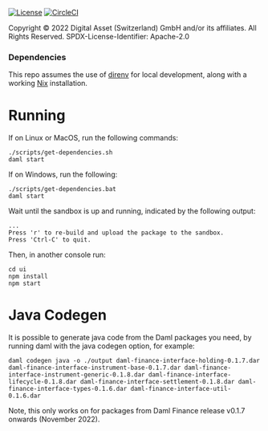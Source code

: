 [![License](https://img.shields.io/badge/License-Apache%202.0-blue.svg)](https://github.com/digital-asset/daml/blob/main/LICENSE)
[![CircleCI](https://dl.circleci.com/status-badge/img/gh/digital-asset/daml-finance-app/tree/main.svg?style=svg)](https://dl.circleci.com/status-badge/redirect/gh/digital-asset/daml-finance-app/tree/main)

Copyright © 2022 Digital Asset (Switzerland) GmbH and/or its affiliates. All Rights Reserved. SPDX-License-Identifier: Apache-2.0

### Dependencies

This repo assumes the use of [direnv] for local development, along with a
working [Nix] installation.

[direnv]: https://github.com/direnv/direnv
[Nix]: https://nixos.org/download.html

# Running

If on Linux or MacOS, run the following commands:
```
./scripts/get-dependencies.sh
daml start
```
If on Windows, run the following:
```
./scripts/get-dependencies.bat
daml start
```

Wait until the sandbox is up and running, indicated by the following output:
```
...
Press 'r' to re-build and upload the package to the sandbox.
Press 'Ctrl-C' to quit.
```

Then, in another console run:
```
cd ui
npm install
npm start
```

# Java Codegen

It is possible to generate java code from the Daml packages you need, by running
daml with the java codegen option, for example:

```
daml codegen java -o ./output daml-finance-interface-holding-0.1.7.dar daml-finance-interface-instrument-base-0.1.7.dar daml-finance-interface-instrument-generic-0.1.8.dar daml-finance-interface-lifecycle-0.1.8.dar daml-finance-interface-settlement-0.1.8.dar daml-finance-interface-types-0.1.6.dar daml-finance-interface-util-0.1.6.dar
```

Note, this only works on for packages from Daml Finance release v0.1.7 onwards (November 2022).
